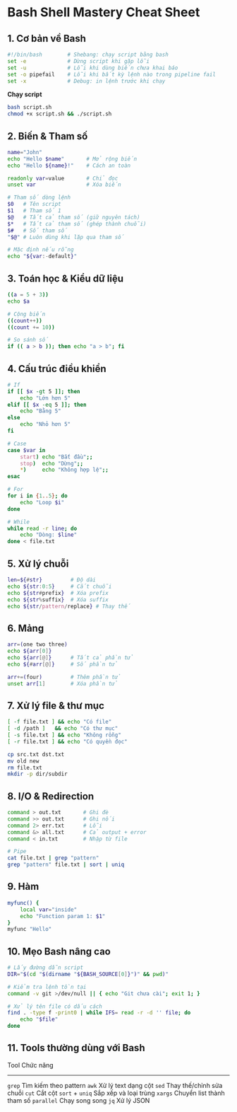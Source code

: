 # Bash Shell Mastery Cheat Sheet

## 1. Cơ bản về Bash

``` bash
#!/bin/bash        # Shebang: chạy script bằng bash
set -e             # Dừng script khi gặp lỗi
set -u             # Lỗi khi dùng biến chưa khai báo
set -o pipefail    # Lỗi khi bất kỳ lệnh nào trong pipeline fail
set -x             # Debug: in lệnh trước khi chạy
```

**Chạy script**

``` bash
bash script.sh
chmod +x script.sh && ./script.sh
```

## 2. Biến & Tham số

``` bash
name="John"
echo "Hello $name"       # Mở rộng biến
echo "Hello ${name}!"    # Cách an toàn

readonly var=value       # Chỉ đọc
unset var                # Xóa biến

# Tham số dòng lệnh
$0   # Tên script
$1   # Tham số 1
$@   # Tất cả tham số (giữ nguyên tách)
$*   # Tất cả tham số (ghép thành chuỗi)
$#   # Số tham số
"$@" # Luôn dùng khi lặp qua tham số

# Mặc định nếu rỗng
echo "${var:-default}"
```

## 3. Toán học & Kiểu dữ liệu

``` bash
((a = 5 + 3))
echo $a

# Cộng biến
((count++))
((count += 10))

# So sánh số
if (( a > b )); then echo "a > b"; fi
```

## 4. Cấu trúc điều khiển

``` bash
# If
if [[ $x -gt 5 ]]; then
    echo "Lớn hơn 5"
elif [[ $x -eq 5 ]]; then
    echo "Bằng 5"
else
    echo "Nhỏ hơn 5"
fi

# Case
case $var in
    start) echo "Bắt đầu";;
    stop)  echo "Dừng";;
    *)     echo "Không hợp lệ";;
esac

# For
for i in {1..5}; do
    echo "Loop $i"
done

# While
while read -r line; do
    echo "Dòng: $line"
done < file.txt
```

## 5. Xử lý chuỗi

``` bash
len=${#str}         # Độ dài
echo ${str:0:5}     # Cắt chuỗi
echo ${str#prefix}  # Xóa prefix
echo ${str%suffix}  # Xóa suffix
echo ${str/pattern/replace} # Thay thế
```

## 6. Mảng

``` bash
arr=(one two three)
echo ${arr[0]}
echo ${arr[@]}      # Tất cả phần tử
echo ${#arr[@]}     # Số phần tử

arr+=(four)         # Thêm phần tử
unset arr[1]        # Xóa phần tử
```

## 7. Xử lý file & thư mục

``` bash
[ -f file.txt ] && echo "Có file"
[ -d /path ]   && echo "Có thư mục"
[ -s file.txt ] && echo "Không rỗng"
[ -r file.txt ] && echo "Có quyền đọc"

cp src.txt dst.txt
mv old new
rm file.txt
mkdir -p dir/subdir
```

## 8. I/O & Redirection

``` bash
command > out.txt       # Ghi đè
command >> out.txt      # Ghi nối
command 2> err.txt      # Lỗi
command &> all.txt      # Cả output + error
command < in.txt        # Nhập từ file

# Pipe
cat file.txt | grep "pattern"
grep "pattern" file.txt | sort | uniq
```

## 9. Hàm

``` bash
myfunc() {
    local var="inside"
    echo "Function param 1: $1"
}
myfunc "Hello"
```

## 10. Mẹo Bash nâng cao

``` bash
# Lấy đường dẫn script
DIR="$(cd "$(dirname "${BASH_SOURCE[0]}")" && pwd)"

# Kiểm tra lệnh tồn tại
command -v git >/dev/null || { echo "Git chưa cài"; exit 1; }

# Xử lý tên file có dấu cách
find . -type f -print0 | while IFS= read -r -d '' file; do
    echo "$file"
done
```

## 11. Tools thường dùng với Bash

  Tool              Chức năng
  ----------------- ---------------------------
  `grep`            Tìm kiếm theo pattern
  `awk`             Xử lý text dạng cột
  `sed`             Thay thế/chỉnh sửa chuỗi
  `cut`             Cắt cột
  `sort` + `uniq`   Sắp xếp và loại trùng
  `xargs`           Chuyển list thành tham số
  `parallel`        Chạy song song
  `jq`              Xử lý JSON
